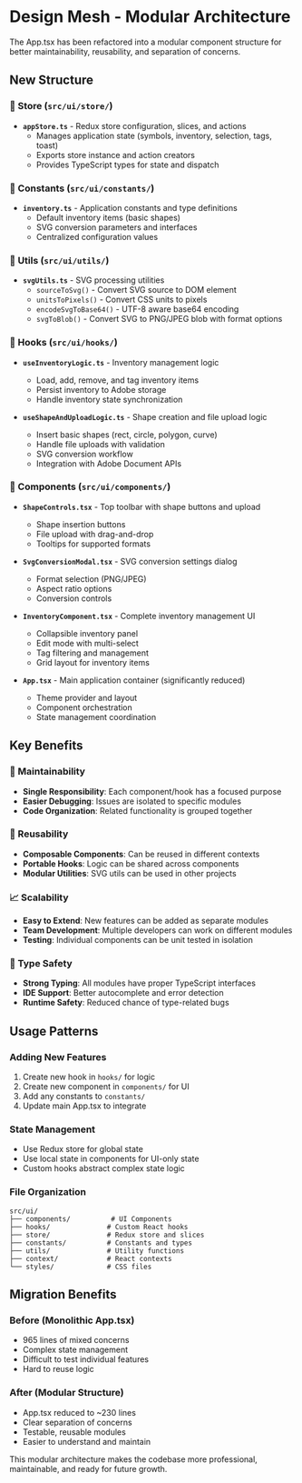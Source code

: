 # Design Mesh - Modular Architecture

The App.tsx has been refactored into a modular component structure for better maintainability, reusability, and separation of concerns.

## New Structure

### 📁 Store (`src/ui/store/`)

- **`appStore.ts`** - Redux store configuration, slices, and actions
  - Manages application state (symbols, inventory, selection, tags, toast)
  - Exports store instance and action creators
  - Provides TypeScript types for state and dispatch

### 📁 Constants (`src/ui/constants/`)

- **`inventory.ts`** - Application constants and type definitions
  - Default inventory items (basic shapes)
  - SVG conversion parameters and interfaces
  - Centralized configuration values

### 📁 Utils (`src/ui/utils/`)

- **`svgUtils.ts`** - SVG processing utilities
  - `sourceToSvg()` - Convert SVG source to DOM element
  - `unitsToPixels()` - Convert CSS units to pixels
  - `encodeSvgToBase64()` - UTF-8 aware base64 encoding
  - `svgToBlob()` - Convert SVG to PNG/JPEG blob with format options

### 📁 Hooks (`src/ui/hooks/`)

- **`useInventoryLogic.ts`** - Inventory management logic

  - Load, add, remove, and tag inventory items
  - Persist inventory to Adobe storage
  - Handle inventory state synchronization

- **`useShapeAndUploadLogic.ts`** - Shape creation and file upload logic
  - Insert basic shapes (rect, circle, polygon, curve)
  - Handle file uploads with validation
  - SVG conversion workflow
  - Integration with Adobe Document APIs

### 📁 Components (`src/ui/components/`)

- **`ShapeControls.tsx`** - Top toolbar with shape buttons and upload

  - Shape insertion buttons
  - File upload with drag-and-drop
  - Tooltips for supported formats

- **`SvgConversionModal.tsx`** - SVG conversion settings dialog

  - Format selection (PNG/JPEG)
  - Aspect ratio options
  - Conversion controls

- **`InventoryComponent.tsx`** - Complete inventory management UI

  - Collapsible inventory panel
  - Edit mode with multi-select
  - Tag filtering and management
  - Grid layout for inventory items

- **`App.tsx`** - Main application container (significantly reduced)
  - Theme provider and layout
  - Component orchestration
  - State management coordination

## Key Benefits

### 🔧 Maintainability

- **Single Responsibility**: Each component/hook has a focused purpose
- **Easier Debugging**: Issues are isolated to specific modules
- **Code Organization**: Related functionality is grouped together

### 🔄 Reusability

- **Composable Components**: Can be reused in different contexts
- **Portable Hooks**: Logic can be shared across components
- **Modular Utilities**: SVG utils can be used in other projects

### 📈 Scalability

- **Easy to Extend**: New features can be added as separate modules
- **Team Development**: Multiple developers can work on different modules
- **Testing**: Individual components can be unit tested in isolation

### 🎯 Type Safety

- **Strong Typing**: All modules have proper TypeScript interfaces
- **IDE Support**: Better autocomplete and error detection
- **Runtime Safety**: Reduced chance of type-related bugs

## Usage Patterns

### Adding New Features

1. Create new hook in `hooks/` for logic
2. Create new component in `components/` for UI
3. Add any constants to `constants/`
4. Update main App.tsx to integrate

### State Management

- Use Redux store for global state
- Use local state in components for UI-only state
- Custom hooks abstract complex state logic

### File Organization

```
src/ui/
├── components/          # UI Components
├── hooks/              # Custom React hooks
├── store/              # Redux store and slices
├── constants/          # Constants and types
├── utils/              # Utility functions
├── context/            # React contexts
└── styles/             # CSS files
```

## Migration Benefits

### Before (Monolithic App.tsx)

- 965 lines of mixed concerns
- Complex state management
- Difficult to test individual features
- Hard to reuse logic

### After (Modular Structure)

- App.tsx reduced to ~230 lines
- Clear separation of concerns
- Testable, reusable modules
- Easier to understand and maintain

This modular architecture makes the codebase more professional, maintainable, and ready for future growth.
